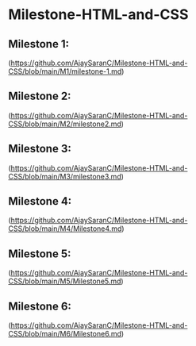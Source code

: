 # Milestone-HTML-and-CSS
## Milestone 1:
(https://github.com/AjaySaranC/Milestone-HTML-and-CSS/blob/main/M1/milestone-1.md)

## Milestone 2:
(https://github.com/AjaySaranC/Milestone-HTML-and-CSS/blob/main/M2/milestone2.md)

## Milestone 3:
(https://github.com/AjaySaranC/Milestone-HTML-and-CSS/blob/main/M3/milestone3.md)

## Milestone 4:
(https://github.com/AjaySaranC/Milestone-HTML-and-CSS/blob/main/M4/Milestone4.md)

## Milestone 5:
(https://github.com/AjaySaranC/Milestone-HTML-and-CSS/blob/main/M5/Milestone5.md)

## Milestone 6:
(https://github.com/AjaySaranC/Milestone-HTML-and-CSS/blob/main/M6/Milestone6.md)
